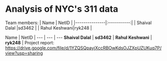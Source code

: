 # Analysis of NYC's 311 data

Team members:
| Name          | NetID       |
|---------------|:-----------:|
| Shaival Dalal |sd3462       |
| Rahul Keshwani|ryk248       |

Name | NetID |
--- | --- | ---
**Shaival Dalal** | **sd3462** |
**Rahul Keshwani** | **ryk248** |
Project report: https://drive.google.com/file/d/1YZQSQpayjXccRBOwKdsOJZXpUZUKuq7P/view?usp=sharing
